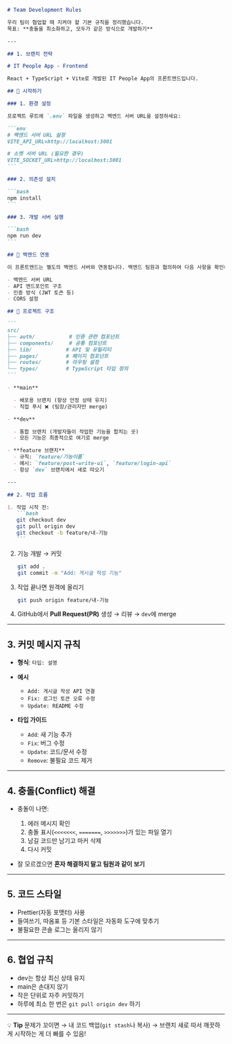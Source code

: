
````markdown
# Team Development Rules

우리 팀이 협업할 때 지켜야 할 기본 규칙을 정리했습니다.  
목표: **충돌을 최소화하고, 모두가 같은 방식으로 개발하기**

---

## 1. 브랜치 전략

# IT People App - Frontend

React + TypeScript + Vite로 개발된 IT People App의 프론트엔드입니다.

## 🚀 시작하기

### 1. 환경 설정

프로젝트 루트에 `.env` 파일을 생성하고 백엔드 서버 URL을 설정하세요:

```env
# 백엔드 서버 URL 설정
VITE_API_URL=http://localhost:3001

# 소켓 서버 URL (필요한 경우)
VITE_SOCKET_URL=http://localhost:3001
```

### 2. 의존성 설치

```bash
npm install
```

### 3. 개발 서버 실행

```bash
npm run dev
```

## 🔧 백엔드 연동

이 프론트엔드는 별도의 백엔드 서버와 연동됩니다. 백엔드 팀원과 협의하여 다음 사항을 확인하세요:

- 백엔드 서버 URL
- API 엔드포인트 구조
- 인증 방식 (JWT 토큰 등)
- CORS 설정

## 📁 프로젝트 구조

```
src/
├── auth/           # 인증 관련 컴포넌트
├── components/     # 공통 컴포넌트
├── lib/           # API 및 유틸리티
├── pages/         # 페이지 컴포넌트
├── routes/        # 라우팅 설정
└── types/         # TypeScript 타입 정의
```

- **main**

  - 배포용 브랜치 (항상 안정 상태 유지)
  - 직접 푸시 ❌ (팀장/관리자만 merge)

- **dev**

  - 통합 브랜치 (개발자들이 작업한 기능을 합치는 곳)
  - 모든 기능은 최종적으로 여기로 merge

- **feature 브랜치**
  - 규칙: `feature/기능이름`
  - 예시: `feature/post-write-ui`, `feature/login-api`
  - 항상 `dev` 브랜치에서 새로 따오기

---

## 2. 작업 흐름

1. 작업 시작 전:
   ```bash
   git checkout dev
   git pull origin dev
   git checkout -b feature/내-기능
   ```
````

2. 기능 개발 → 커밋

   ```bash
   git add .
   git commit -m "Add: 게시글 작성 기능"
   ```

3. 작업 끝나면 원격에 올리기

   ```bash
   git push origin feature/내-기능
   ```

4. GitHub에서 **Pull Request(PR)** 생성 → 리뷰 → `dev`에 merge

---

## 3. 커밋 메시지 규칙

- **형식**: `타입: 설명`
- **예시**

  - `Add: 게시글 작성 API 연결`
  - `Fix: 로그인 토큰 오류 수정`
  - `Update: README 수정`

- **타입 가이드**

  - `Add`: 새 기능 추가
  - `Fix`: 버그 수정
  - `Update`: 코드/문서 수정
  - `Remove`: 불필요 코드 제거

---

## 4. 충돌(Conflict) 해결

- 충돌이 나면:

  1. 에러 메시지 확인
  2. 충돌 표시(`<<<<<<<`, `=======`, `>>>>>>>`)가 있는 파일 열기
  3. 남길 코드만 남기고 마커 삭제
  4. 다시 커밋

- 잘 모르겠으면 **혼자 해결하지 말고 팀원과 같이 보기**

---

## 5. 코드 스타일

- Prettier(자동 포맷터) 사용
- 들여쓰기, 따옴표 등 기본 스타일은 자동화 도구에 맞추기
- 불필요한 콘솔 로그는 올리지 않기

---

## 6. 협업 규칙

- dev는 항상 최신 상태 유지
- main은 손대지 않기
- 작은 단위로 자주 커밋하기
- 하루에 최소 한 번은 `git pull origin dev` 하기

---

💡 **Tip**
문제가 꼬이면 → 내 코드 백업(`git stash`나 복사) → 브랜치 새로 따서 깨끗하게 시작하는 게 더 빠를 수 있음!
